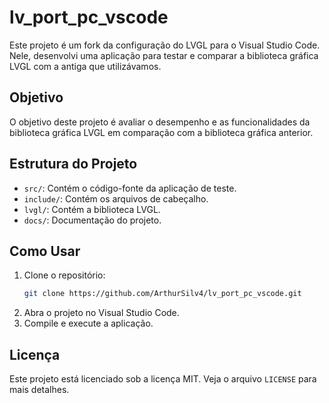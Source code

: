 # lv_port_pc_vscode

Este projeto é um fork da configuração do LVGL para o Visual Studio Code. Nele, desenvolvi uma aplicação para testar e comparar a biblioteca gráfica LVGL com a antiga que utilizávamos.

## Objetivo

O objetivo deste projeto é avaliar o desempenho e as funcionalidades da biblioteca gráfica LVGL em comparação com a biblioteca gráfica anterior.

## Estrutura do Projeto

- `src/`: Contém o código-fonte da aplicação de teste.
- `include/`: Contém os arquivos de cabeçalho.
- `lvgl/`: Contém a biblioteca LVGL.
- `docs/`: Documentação do projeto.

## Como Usar

1. Clone o repositório:
    ```sh
    git clone https://github.com/ArthurSilv4/lv_port_pc_vscode.git
    ```
2. Abra o projeto no Visual Studio Code.
3. Compile e execute a aplicação.

## Licença

Este projeto está licenciado sob a licença MIT. Veja o arquivo `LICENSE` para mais detalhes.